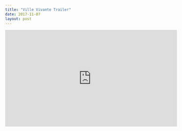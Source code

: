 ```yaml
---
title: "Ville Vivante Trailer"
date: 2017-11-07
layout: post
---
```


<iframe width="560" height="315" src="https://www.youtube.com/embed/D6JPHNEvzkc" frameborder="0" allowfullscreen></iframe>